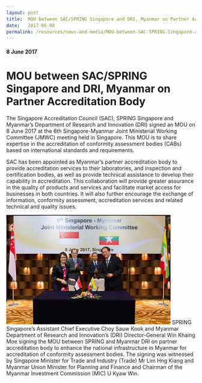 ```yaml
---
layout: post
title:  MOU between SAC/SPRING Singapore and DRI, Myanmar on Partner Accreditation Body
date:   2017-06-08
permalink: /resources/news-and-media/MOU-between-SAC-SPRING-Singapore-and-DRI-Myanmar-on-Partner-Accreditation-Body
---
```

#### 8 June 2017
# **MOU between SAC/SPRING Singapore and DRI, Myanmar on Partner Accreditation Body**

The Singapore Accreditation Council (SAC), SPRING Singapore and Myanmar’s Department of Research and Innovation (DRI) signed an MOU on 8 June 2017 at the 6th Singapore-Myanmar Joint Ministerial Working Committee (JMWC) meeting held in Singapore. This MOU is to share expertise in the accreditation of conformity assessment bodies (CABs) based on international standards and requirements.
 
SAC has been appointed as Myanmar’s partner accreditation body to provide accreditation services to their laboratories, and inspection and certification bodies, as well as provide technical assistance to develop their capability in accreditation. This collaboration will provide greater assurance in the quality of products and services and facilitate market access for businesses in both countries. It will also further encourage the exchange of information, conformity assessment, accreditation services and related technical and quality issues.

![MyanmmarMOU](/images/Myanmar_MOU.png)
        SPRING Singapore’s Assistant Chief Executive Choy Sauw Kook and Myanmar Department of Research and Innovation’s (DRI) Director-General Win Khaing Moe signing the MOU between SPRING and Myanmar DRI on partner accreditation body to enhance the national infrastructure in Myanmar for accreditation of conformity assessment bodies.   The signing was witnessed by Singapore Minister for Trade and Industry (Trade) Mr Lim Hng Kiang and Myanmar Union Minister for Planning and Finance and Chairman of the Myanmar Investment Commission (MIC) U Kyaw Win.
 
